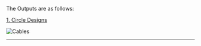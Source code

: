 The Outputs are as follows:

[1. Circle Designs][link1]

![Cables](https://user-images.githubusercontent.com/70031291/165902861-c21f9f63-a2a5-44fd-af0d-86c6d92e18f4.png)

---


[link1]: https://github.com/BharadwajSavan/Turtle_Graphics_Python/blob/main/Circle%20Designs/Cables.py
